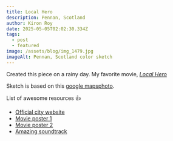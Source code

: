 ```yaml
---
title: Local Hero
description: Pennan, Scotland
author: Kiron Roy
date: 2025-05-05T02:02:30.334Z
tags:
  - post
  - featured
image: /assets/blog/img_1479.jpg
imageAlt: Pennan, Scotland color sketch
---
```

Created this piece on a rainy day. My favorite movie, *[Local Hero](https://www.youtube.com/watch?v=iUj8NzMuHew&ab_channel=24fpsfan)*

S﻿ketch is based on this [google maps](https://www.google.com/maps/place/Pennan,+Fraserburgh+AB43+6HY,+UK/@57.677447,-2.259966,3a,75y,90t/data=!3m8!1e2!3m6!1sAF1QipPzUpOopUREspzyf4REj14wx6N1dIS2UFFQhL8V!2e10!3e12!6shttps:%2F%2Flh3.googleusercontent.com%2Fp%2FAF1QipPzUpOopUREspzyf4REj14wx6N1dIS2UFFQhL8V%3Dw203-h152-k-no!7i4000!8i3000!4m7!3m6!1s0x488489705dd877cb:0x8b752814eb7ba6eb!8m2!3d57.677447!4d-2.259966!10e5!16zL20vMDc2cGM2?entry=ttu&g_ep=EgoyMDI1MDQyMy4wIKXMDSoJLDEwMjExNDUzSAFQAw%3D%3D)[photo](https://www.google.com/maps/place/Pennan,+Fraserburgh+AB43+6HY,+UK/@57.677447,-2.259966,3a,75y,90t/data=!3m8!1e2!3m6!1sAF1QipPzUpOopUREspzyf4REj14wx6N1dIS2UFFQhL8V!2e10!3e12!6shttps:%2F%2Flh3.googleusercontent.com%2Fp%2FAF1QipPzUpOopUREspzyf4REj14wx6N1dIS2UFFQhL8V%3Dw203-h152-k-no!7i4000!8i3000!4m7!3m6!1s0x488489705dd877cb:0x8b752814eb7ba6eb!8m2!3d57.677447!4d-2.259966!10e5!16zL20vMDc2cGM2?entry=ttu&g_ep=EgoyMDI1MDQyMy4wIKXMDSoJLDEwMjExNDUzSAFQAw%3D%3D).

List of awesome resources 👍

* [Official city website](https://www.pennanvillagehall.org/)
* [Movie poster 1](https://image.tmdb.org/t/p/original/jqxD0H9a1rg5bXftsm6gsNOjt4n.jpg)
* [Movie poster 2](https://image.tmdb.org/t/p/original/xDpxBW9H1jIiKsL7aY5KIyMZTsP.jpg)
* [Amazing soundtrack](https://www.youtube.com/playlist?list=PL7a4u6KlnMXbLnXAsfIWCQMhLNTEKJ9SZ)